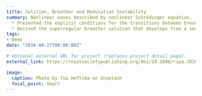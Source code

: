 ```yaml
---
title: Solition, Breather and Modulation Instability
summary: Nonlinear waves described by nonlinear Schrödinger equation.
  * Presented the explicit conditions for the transitions between breathers and solitons with different structures
  * Derived the superregular breather solution that develops from a small localized perturbation, which provide helpful insight on the nonlinear stage of modulation instability of the condensate
tags:
- Demo
date: "2016-04-27T00:00:00Z"

# Optional external URL for project (replaces project detail page).
external_link: https://royalsocietypublishing.org/doi/10.1098/rspa.2016.0681

image:
  caption: Photo by Toa Heftiba on Unsplash
  focal_point: Smart
---
```

